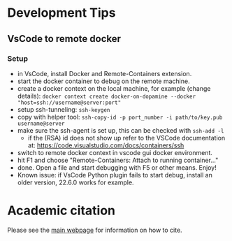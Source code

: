 # Development Tips

## VsCode to remote docker

### Setup
- in VsCode, install Docker and Remote-Containers extension.
- start the docker container to debug on the remote machine.
- create a docker context on the local machine, for example (change details): `docker context create docker-on-dopamine --docker "host=ssh://username@server:port"`
- setup ssh-tunneling: `ssh-keygen`
- copy with helper tool: `ssh-copy-id -p port_number -i path/to/key.pub username@server`
- make sure the ssh-agent is set up, this can be checked with `ssh-add -l`
  - if the (RSA) id does not show up refer to the VSCode documentation at: <https://code.visualstudio.com/docs/containers/ssh>
- switch to remote docker context in vscode gui docker environment.
- hit F1 and choose "Remote-Containers: Attach to running container..."
- done. Open a file and start debugging with F5 or other means. Enjoy!
- Known issue: if VsCode Python plugin fails to start debug, install an older version, 22.6.0 works for example.


# Academic citation

Please see the [main webpage](https://openweeds.linkoping-ri.se/howtocite.html) for information on how to cite.
